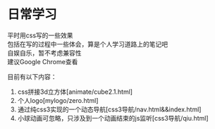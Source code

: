 # 日常学习
平时用css写的一些效果<br>
包括在写的过程中一些体会，算是个人学习道路上的笔记吧<br>
自娱自乐，暂不考虑兼容性<br>
建议Google Chrome查看
<br>
<p>目前有以下内容：</p>
<ol>
  <li>css拼接3d立方体[animate/cube2.1.html]</li>
  <li>个人logo[mylogo/zero.html]</li>
  <li>通过纯css3实现的一个动态导航[css3导航/nav.html&&index.html]</li>
  <li>小球动画可忽略，只涉及到一个动画结束的js监听[css3导航/qiu.html]</li>
</ol>
